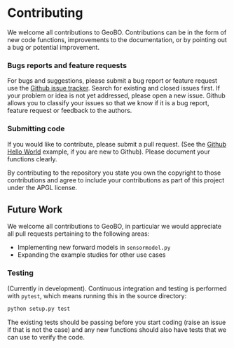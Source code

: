 # Contributing 

We welcome all contributions to GeoBO. Contributions can be in the form of new code functions, improvements to the documentation, or by pointing out a bug or potential improvement.  


### Bugs reports and feature requests

For bugs and suggestions, please submit a bug report or feature request use the [Github issue tracker](https://github.com/sebhaan/geobo/issues). Search for existing and closed issues first. If your problem or idea is not yet addressed, please open a new issue. Github
allows you to classify your issues so that we know if it is a bug report, feature request or feedback to the authors.


### Submitting code

If you would like to contribute, please submit a pull request. (See the [Github Hello World](https://guides.github.com/activities/hello-world/) example, if you are new to Github). Please document your functions clearly.

By contributing to the repository you state you own the copyright to those contributions and agree to include your contributions as part of this project under the APGL license.

## Future Work

We welcome all contributions to GeoBO, in particular we would appreciate all pull requests pertaining to the following areas:

- Implementing new forward models in `sensormodel.py`
- Expanding the example studies for other use cases


### Testing

(Currently in development).
Continuous integration and testing is performed with `pytest`, which means running this in the source directory:

```bash
python setup.py test
```

The existing tests should be passing before you start coding (raise an issue if that is not the case) and any new functions should also have tests that we can use to verify the code. 

